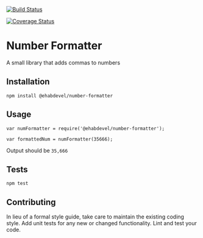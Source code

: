 [![Build Status](https://travis-ci.org/ehabdevel/number-formatter.svg?branch=master)](https://travis-ci.org/ehabdevel/number-formatter)

[![Coverage Status](https://coveralls.io/repos/github/ehabdevel/number-formatter/badge.svg?branch=master)](https://coveralls.io/github/ehabdevel/number-formatter?branch=master)

Number Formatter
=========

A small library that adds commas to numbers

## Installation

  `npm install @ehabdevel/number-formatter`

## Usage

    var numFormatter = require('@ehabdevel/number-formatter');

    var formattedNum = numFormatter(35666);
  
  
  Output should be `35,666`


## Tests

  `npm test`

## Contributing

In lieu of a formal style guide, take care to maintain the existing coding style. Add unit tests for any new or changed functionality. Lint and test your code.
